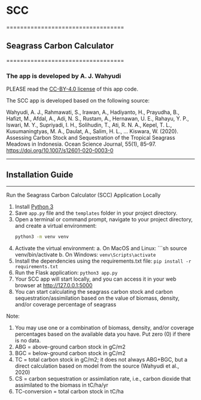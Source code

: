# SCC
==================================
## Seagrass Carbon Calculator
==================================

### The app is developed by A. J. Wahyudi

PLEASE read the [CC-BY-4.0 license](https://github.com/aanjw0789/SCC/?tab=CC-BY-4.0-1-ov-file) of this app code.

The SCC app is developed based on the following source: 

Wahyudi, A. J., Rahmawati, S., Irawan, A., Hadiyanto, H., Prayudha, B., Hafizt, M., Afdal, A., Adi, N. S., Rustam, A., Hernawan, U. E., Rahayu, Y. P., Iswari, M. Y., Supriyadi, I. H., Solihudin, T., Ati, R. N. A., Kepel, T. L., Kusumaningtyas, M. A., Daulat, A., Salim, H. L., … Kiswara, W. (2020). Assessing Carbon Stock and Sequestration of the Tropical Seagrass Meadows in Indonesia. Ocean Science Journal, 55(1), 85–97. https://doi.org/10.1007/s12601-020-0003-0

----------------------------------
## Installation Guide
----------------------------------
Run the Seagrass Carbon Calculator (SCC) Application Locally
1. Install [Python 3](https://gist.github.com/MichaelCurrin/57caae30bd7b0991098e9804a9494c23)
2. Save `app.py` file and the `templates` folder in your project directory.
3. Open a terminal or command prompt, navigate to your project directory, and create a virtual environment:
   ```sh
   python3 -m venv venv

4. Activate the virtual environment:
   a. On MacOS and Linux: ```sh source venv/bin/activate
   b. On Windows: `venv\Scripts\activate`
5. Install the dependencies using the requirements.txt file: `pip install -r requirements.txt`
6. Run the Flask application: `python3 app.py`
7. Your SCC app will start locally, and you can access it in your web browser at http://127.0.0.1:5000
8. You can start calculating the seagrass carbon stock and carbon sequestration/assimilation based on the value of biomass, density, and/or coverage percentage of seagrass

Note:
1. You may use one or a combination of biomass, density, and/or coverage percentages based on the available data you have. Put zero (0) if there is no data.
2. ABG = above-ground carbon stock in gC/m2
3. BGC = below-ground carbon stock in gC/m2
4. TC = total carbon stock in gC/m2; it does not always ABG+BGC, but a direct calculation based on model from the source (Wahyudi et al., 2020)
5. CS = carbon sequestration or assimilation rate, i.e., carbon dioxide that assimilated to the biomass in tC/ha/yr
6. TC-conversion = total carbon stock in tC/ha
